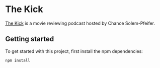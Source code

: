 # The Kick

[The Kick](https://thekickcast.com/) is a movie reviewing podcast hosted by Chance Solem-Pfeifer.

## Getting started

To get started with this project, first install the npm dependencies:

```bash
npm install
```
